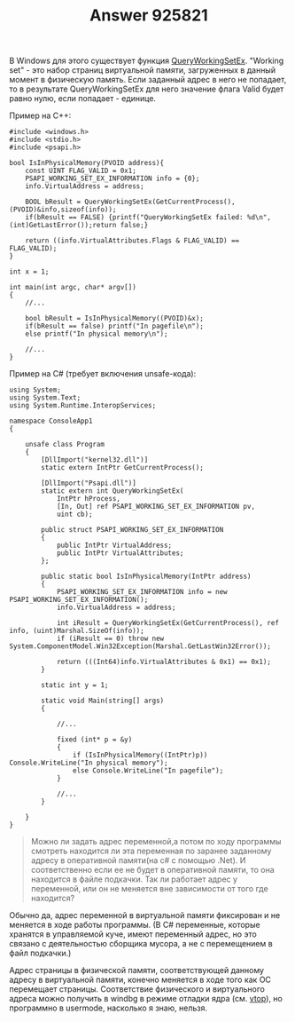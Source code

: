 ﻿---
title: "Answer 925821"
se.owner.user_id: 240512
se.owner.display_name: "MSDN.WhiteKnight"
se.owner.link: "https://ru.stackoverflow.com/users/240512/msdn-whiteknight"
se.answer_id: 925821
se.question_id: 923326
se.post_type: answer
se.score: 1
se.is_accepted: False
---
<p>В Windows для этого существует функция <a href="https://docs.microsoft.com/ru-ru/windows/desktop/api/psapi/nf-psapi-queryworkingsetex" rel="nofollow noreferrer">QueryWorkingSetEx</a>. "Working set" - это набор страниц виртуальной памяти, загруженных в данный момент в физическую память. Если заданный адрес в него не попадает, то в результате QueryWorkingSetEx для него значение флага Valid будет равно нулю, если попадает - единице. </p>

<p>Пример на С++:</p>

<pre><code>#include &lt;windows.h&gt;
#include &lt;stdio.h&gt;
#include &lt;psapi.h&gt;       

bool IsInPhysicalMemory(PVOID address){
    const UINT FLAG_VALID = 0x1;
    PSAPI_WORKING_SET_EX_INFORMATION info = {0};
    info.VirtualAddress = address;

    BOOL bResult = QueryWorkingSetEx(GetCurrentProcess(),(PVOID)&amp;info,sizeof(info));
    if(bResult == FALSE) {printf("QueryWorkingSetEx failed: %d\n",(int)GetLastError());return false;}

    return ((info.VirtualAttributes.Flags &amp; FLAG_VALID) == FLAG_VALID);
}

int x = 1;

int main(int argc, char* argv[])
{    
    //...   

    bool bResult = IsInPhysicalMemory((PVOID)&amp;x);
    if(bResult == false) printf("In pagefile\n");
    else printf("In physical memory\n");    

    //...   
}
</code></pre>

<p>Пример на C# (требует включения unsafe-кода):</p>

<pre><code>using System;
using System.Text;
using System.Runtime.InteropServices;

namespace ConsoleApp1
{    

    unsafe class Program
    {
        [DllImport("kernel32.dll")]
        static extern IntPtr GetCurrentProcess();

        [DllImport("Psapi.dll")]
        static extern int QueryWorkingSetEx(
            IntPtr hProcess, 
            [In, Out] ref PSAPI_WORKING_SET_EX_INFORMATION pv, 
            uint cb);

        public struct PSAPI_WORKING_SET_EX_INFORMATION
        {
            public IntPtr VirtualAddress;
            public IntPtr VirtualAttributes;
        };

        public static bool IsInPhysicalMemory(IntPtr address)
        {
            PSAPI_WORKING_SET_EX_INFORMATION info = new PSAPI_WORKING_SET_EX_INFORMATION();
            info.VirtualAddress = address;

            int iResult = QueryWorkingSetEx(GetCurrentProcess(), ref info, (uint)Marshal.SizeOf(info));
            if (iResult == 0) throw new System.ComponentModel.Win32Exception(Marshal.GetLastWin32Error());

            return (((Int64)info.VirtualAttributes &amp; 0x1) == 0x1);
        }

        static int y = 1;

        static void Main(string[] args)
        {            

            //...   

            fixed (int* p = &amp;y)
            {  
                if (IsInPhysicalMemory((IntPtr)p)) Console.WriteLine("In physical memory");
                else Console.WriteLine("In pagefile");
            }            

            //...   
        }

    }
}
</code></pre>

<blockquote>
  <p>Можно ли задать адрес переменной,а потом по ходу программы смотреть находится ли эта переменная по заранее заданному адресу в оперативной памяти(на c# с помощью .Net). И соответственно если ее не будет в оперативной памяти, то она находится в файле подкачки. Так ли работает адрес у переменной, или он не меняется вне зависимости от того где находится?</p>
</blockquote>

<p>Обычно да, адрес переменной в виртуальной памяти фиксирован и не меняется в ходе работы программы. (В C# переменные, которые хранятся в управляемой куче, имеют переменный адрес, но это связано с деятельностью сборщика мусора, а не с перемещением в файл подкачки.)</p>

<p>Адрес страницы в физической памяти, соответствующей данному адресу в виртуальной памяти, конечно меняется в ходе того как ОС перемещает страницы. Соответствие физического и виртуального адреса можно получить в windbg в режиме отладки ядра (см. <a href="https://docs.microsoft.com/en-us/windows-hardware/drivers/debugger/-vtop" rel="nofollow noreferrer">vtop</a>), но программно в usermode, насколько я знаю, нельзя.</p>
